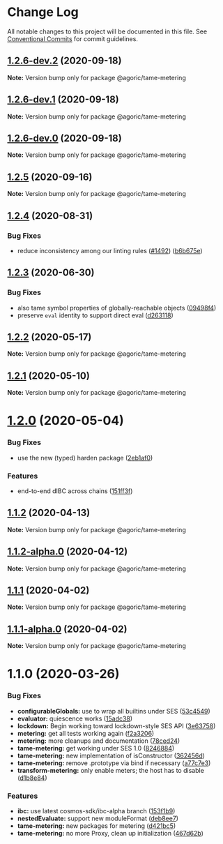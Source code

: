# Change Log

All notable changes to this project will be documented in this file.
See [Conventional Commits](https://conventionalcommits.org) for commit guidelines.

## [1.2.6-dev.2](https://github.com/Agoric/agoric-sdk/compare/@agoric/tame-metering@1.2.6-dev.1...@agoric/tame-metering@1.2.6-dev.2) (2020-09-18)

**Note:** Version bump only for package @agoric/tame-metering





## [1.2.6-dev.1](https://github.com/Agoric/agoric-sdk/compare/@agoric/tame-metering@1.2.6-dev.0...@agoric/tame-metering@1.2.6-dev.1) (2020-09-18)

**Note:** Version bump only for package @agoric/tame-metering





## [1.2.6-dev.0](https://github.com/Agoric/agoric-sdk/compare/@agoric/tame-metering@1.2.5...@agoric/tame-metering@1.2.6-dev.0) (2020-09-18)

**Note:** Version bump only for package @agoric/tame-metering





## [1.2.5](https://github.com/Agoric/agoric-sdk/compare/@agoric/tame-metering@1.2.4...@agoric/tame-metering@1.2.5) (2020-09-16)

**Note:** Version bump only for package @agoric/tame-metering





## [1.2.4](https://github.com/Agoric/agoric-sdk/compare/@agoric/tame-metering@1.2.3...@agoric/tame-metering@1.2.4) (2020-08-31)


### Bug Fixes

* reduce inconsistency among our linting rules ([#1492](https://github.com/Agoric/agoric-sdk/issues/1492)) ([b6b675e](https://github.com/Agoric/agoric-sdk/commit/b6b675e2de110e2af19cad784a66220cab21dacf))





## [1.2.3](https://github.com/Agoric/agoric-sdk/compare/@agoric/tame-metering@1.2.2...@agoric/tame-metering@1.2.3) (2020-06-30)


### Bug Fixes

* also tame symbol properties of globally-reachable objects ([09498f4](https://github.com/Agoric/agoric-sdk/commit/09498f40e641843366f065e585c33ccb8efc0588))
* preserve `eval` identity to support direct eval ([d263118](https://github.com/Agoric/agoric-sdk/commit/d263118920b3036abaddb81f6d953acd8829df61))





## [1.2.2](https://github.com/Agoric/agoric-sdk/compare/@agoric/tame-metering@1.2.1...@agoric/tame-metering@1.2.2) (2020-05-17)

**Note:** Version bump only for package @agoric/tame-metering





## [1.2.1](https://github.com/Agoric/agoric-sdk/compare/@agoric/tame-metering@1.2.0...@agoric/tame-metering@1.2.1) (2020-05-10)

**Note:** Version bump only for package @agoric/tame-metering





# [1.2.0](https://github.com/Agoric/agoric-sdk/compare/@agoric/tame-metering@1.1.2...@agoric/tame-metering@1.2.0) (2020-05-04)


### Bug Fixes

* use the new (typed) harden package ([2eb1af0](https://github.com/Agoric/agoric-sdk/commit/2eb1af08fe3967629a3ce165752fd501a5c85a96))


### Features

* end-to-end dIBC across chains ([151ff3f](https://github.com/Agoric/agoric-sdk/commit/151ff3f9e0c92972aa7a21a6f55c1898db85b820))





## [1.1.2](https://github.com/Agoric/agoric-sdk/compare/@agoric/tame-metering@1.1.2-alpha.0...@agoric/tame-metering@1.1.2) (2020-04-13)

**Note:** Version bump only for package @agoric/tame-metering





## [1.1.2-alpha.0](https://github.com/Agoric/agoric-sdk/compare/@agoric/tame-metering@1.1.1...@agoric/tame-metering@1.1.2-alpha.0) (2020-04-12)

**Note:** Version bump only for package @agoric/tame-metering





## [1.1.1](https://github.com/Agoric/agoric-sdk/compare/@agoric/tame-metering@1.1.1-alpha.0...@agoric/tame-metering@1.1.1) (2020-04-02)

**Note:** Version bump only for package @agoric/tame-metering





## [1.1.1-alpha.0](https://github.com/Agoric/agoric-sdk/compare/@agoric/tame-metering@1.1.0...@agoric/tame-metering@1.1.1-alpha.0) (2020-04-02)

**Note:** Version bump only for package @agoric/tame-metering





# 1.1.0 (2020-03-26)


### Bug Fixes

* **configurableGlobals:** use to wrap all builtins under SES ([53c4549](https://github.com/Agoric/agoric-sdk/commit/53c4549e3c9ba9de30a0fd2077c3f352339493e9))
* **evaluator:** quiescence works ([15adc38](https://github.com/Agoric/agoric-sdk/commit/15adc38228fe14dfac4a52a647b47d3013818aec))
* **lockdown:** Begin working toward lockdown-style SES API ([3e63758](https://github.com/Agoric/agoric-sdk/commit/3e63758fbd0e197cb012d96dbd7d25a2bdd162e3))
* **metering:** get all tests working again ([f2a3206](https://github.com/Agoric/agoric-sdk/commit/f2a3206ad3c4ba98b225380a289bf49a12857a00))
* **metering:** more cleanups and documentation ([78ced24](https://github.com/Agoric/agoric-sdk/commit/78ced244d3028eadf4689bf44b7407f524ae509f))
* **tame-metering:** get working under SES 1.0 ([8246884](https://github.com/Agoric/agoric-sdk/commit/82468844e4d5ac8a6b1ad46c1009cf0719e701ea))
* **tame-metering:** new implementation of isConstructor ([362456d](https://github.com/Agoric/agoric-sdk/commit/362456d9e6dc0eb0d139eb1c777c43a877db0cf9))
* **tame-metering:** remove .prototype via bind if necessary ([a77c7e3](https://github.com/Agoric/agoric-sdk/commit/a77c7e37e76c366ec5f6d039afc8e4872b533226))
* **transform-metering:** only enable meters; the host has to disable ([d1b8e84](https://github.com/Agoric/agoric-sdk/commit/d1b8e84361b7ebebb363373dd730f10383e46ef8))


### Features

* **ibc:** use latest cosmos-sdk/ibc-alpha branch ([153f1b9](https://github.com/Agoric/agoric-sdk/commit/153f1b9d0c1890b7534e749f1e065d5fbdfa3236))
* **nestedEvaluate:** support new moduleFormat ([deb8ee7](https://github.com/Agoric/agoric-sdk/commit/deb8ee73437cb86ef98c160239c931305fb370ad))
* **tame-metering:** new packages for metering ([d421bc5](https://github.com/Agoric/agoric-sdk/commit/d421bc52a7a7c7f781abd37305bc6d6c860c4cbb))
* **tame-metering:** no more Proxy, clean up initialization ([467d62b](https://github.com/Agoric/agoric-sdk/commit/467d62b251d576284d35fd33472ac6c58a0c6d52))
